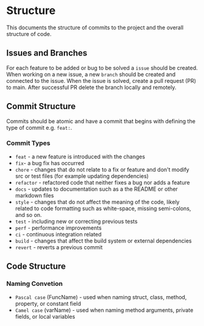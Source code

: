 # Structure
This documents the structure of commits to the project and the overall structure of code.

## Issues and Branches
For each feature to be added or bug to be solved a `issue` should be created. When working on a new issue, a new `branch` should be created and connected to the issue. When the issue is solved, create a pull request (PR) to main. After successful PR delete the branch locally and remotely.

## Commit Structure
Commits should be atomic and have a commit that begins with defining the type of commit e.g. `feat:`.

### Commit Types
* `feat` - a new feature is introduced with the changes
* `fix`- a bug fix has occurred
* `chore` - changes that do not relate to a fix or feature and don't modify src or test files (for example updating dependencies)
* `refactor` - refactored code that neither fixes a bug nor adds a feature
* `docs` - updates to documentation such as a the README or other markdown files
* `style` - changes that do not affect the meaning of the code, likely related to code formatting such as white-space, missing semi-colons, and so on.
* `test` - including new or correcting previous tests
* `perf` - performance improvements
* `ci` - continuous integration related
* `build` - changes that affect the build system or external dependencies
* `revert` - reverts a previous commit

## Code Structure

### Naming Convetion
* `Pascal case` (FuncName) - used when naming struct, class, method, property, or constant field
* `Camel case` (varName) - used when naming method arguments, private fields, or local variables
